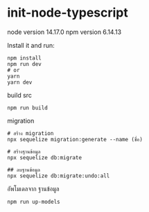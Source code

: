 # init-node-typescript

node version 14.17.0
npm version 6.14.13

Install it and run:

```install
npm install
npm run dev
# or
yarn
yarn dev
```

build src

```build
npm run build
```

migration

```migration
# สร้าง migration
npx sequelize migration:generate --name (ชื่อ)

# สร้างฐานข้อมูล
npx sequelize db:migrate

## ลบฐานข้อมูล
npx sequelize db:migrate:undo:all
```

อัพโมเดลจาก ฐานข้อมูล

```up-models
npm run up-models
```
